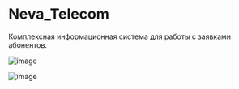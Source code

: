 # Neva_Telecom
Комплексная информационная система для работы с заявками абонентов.

![image](https://user-images.githubusercontent.com/94042423/183064523-1f3101de-3056-4ae6-a8d7-22187a6ae75e.png)

![image](https://user-images.githubusercontent.com/94042423/187542988-ca300311-efec-44c1-b4d7-9444f706f7a1.png)
